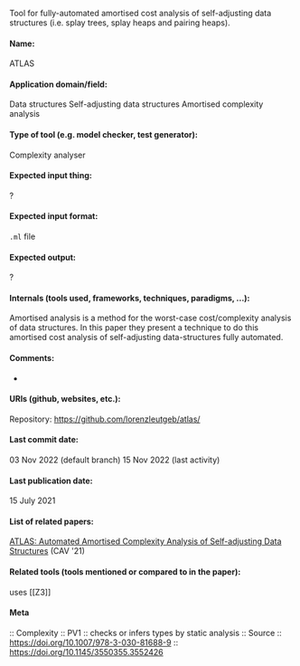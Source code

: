 Tool for fully-automated amortised cost analysis of self-adjusting data structures (i.e. splay trees, splay heaps and pairing heaps).

#### Name:
ATLAS

#### Application domain/field:
Data structures
Self-adjusting data structures
Amortised complexity analysis

#### Type of tool (e.g. model checker, test generator):
Complexity analyser

#### Expected input thing:
?

#### Expected input format:
`.ml` file

#### Expected output:
?

#### Internals (tools used, frameworks, techniques, paradigms, ...):
Amortised analysis is a method for the worst-case cost/complexity analysis of data structures. In this paper they present a technique to do this amortised cost analysis of self-adjusting data-structures fully automated.

#### Comments:
-

#### URIs (github, websites, etc.):
Repository: https://github.com/lorenzleutgeb/atlas/

#### Last commit date:
03 Nov 2022 (default branch)
15 Nov 2022 (last activity)

#### Last publication date:
15 July 2021

#### List of related papers:
[ATLAS: Automated Amortised Complexity Analysis of Self-adjusting Data Structures](https://doi.org/10.1007/978-3-030-81688-9_5) (CAV '21)

#### Related tools (tools mentioned or compared to in the paper):
uses [[Z3]]

#### Meta
:: Complexity
:: PV1 :: checks or infers types by static analysis
:: Source :: https://doi.org/10.1007/978-3-030-81688-9 :: https://doi.org/10.1145/3550355.3552426
